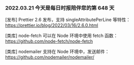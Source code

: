 ### 2022.03.21 今天是每日时报陪伴您的第 648 天

[发布] Prettier 2.6 发布，支持 singleAttributePerLine 等特性：<https://prettier.io/blog/2022/03/16/2.6.0.html>

[类库] node-fetch 可以在 Node 环境中使用 fetch 函数：<https://github.com/node-fetch/node-fetch>

[类库] nodemailer 支持在 Node 环境中，发送邮件：<https://github.com/nodemailer/nodemailer/>
